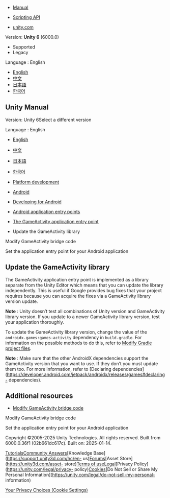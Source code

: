 [](https://docs.unity3d.com)

  * [Manual](../Manual/index.html)
  * [Scripting API](../ScriptReference/index.html)

  * [unity.com](https://unity.com/)

Version: **Unity 6** (6000.0)

  * Supported
  * Legacy

Language : English

  * [English](/Manual/android-application-entries-game-activity-update-library.html)
  * [中文](/cn/current/Manual/android-application-entries-game-activity-update-library.html)
  * [日本語](/ja/current/Manual/android-application-entries-game-activity-update-library.html)
  * [한국어](/kr/current/Manual/android-application-entries-game-activity-update-library.html)

[](https://docs.unity3d.com)

## Unity Manual

Version: Unity 6Select a different version

Language : English

  * [English](/Manual/android-application-entries-game-activity-update-library.html)
  * [中文](/cn/current/Manual/android-application-entries-game-activity-update-library.html)
  * [日本語](/ja/current/Manual/android-application-entries-game-activity-update-library.html)
  * [한국어](/kr/current/Manual/android-application-entries-game-activity-update-library.html)

  * [Platform development ](PlatformSpecific.html)
  * [Android](android.html)
  * [Developing for Android](android-developing.html)
  * [Android application entry points](android-application-entries.html)
  * [The GameActivity application entry point](android-application-entries-game-activity.html)
  * Update the GameActivity library

[](android-application-entries-game-activity-modify-bridge.html)

Modify GameActivity bridge code

[](android-application-entries-set.html)

Set the application entry point for your Android application

## Update the GameActivity library

The GameActivity application entry point is implemented as a library separate
from the Unity Editor which means that you can update the library
independently. This is useful if Google provides bug fixes that your project
requires because you can acquire the fixes via a GameActivity library version
update.

**Note** : Unity doesn’t test all combinations of Unity version and
GameActivity library version. If you update to a newer GameActivity library
version, test your application thoroughly.

To update the GameActivity library version, change the value of the
`androidx.games:games-activity` dependency in `build.gradle`. For information
on the possible methods to do this, refer to [Modify Gradle project
files](android-modify-gradle-project-files.html).

**Note** : Make sure that the other AndroidX dependencies support the
GameActivity version that you want to use. If they don’t you must update them
too. For more information, refer to [Declaring
dependencies](https://developer.android.com/jetpack/androidx/releases/games#declaring-
dependencies).

## Additional resources

  * [Modify GameActivity bridge code](android-application-entries-game-activity-modify-bridge.html)

[](android-application-entries-game-activity-modify-bridge.html)

Modify GameActivity bridge code

[](android-application-entries-set.html)

Set the application entry point for your Android application

Copyright ©2005-2025 Unity Technologies. All rights reserved. Built from
6000.0.36f1 (02b661dc617c). Built on: 2025-01-14.

[Tutorials](https://learn.unity.com/)[Community
Answers](https://answers.unity3d.com)[Knowledge
Base](https://support.unity3d.com/hc/en-
us)[Forums](https://forum.unity3d.com)[Asset Store](https://unity3d.com/asset-
store)[Terms of
use](https://docs.unity3d.com/Manual/TermsOfUse.html)[Legal](https://unity.com/legal)[Privacy
Policy](https://unity.com/legal/privacy-
policy)[Cookies](https://unity.com/legal/cookie-policy)[Do Not Sell or Share
My Personal Information](https://unity.com/legal/do-not-sell-my-personal-
information)

[Your Privacy Choices (Cookie Settings)](javascript:void\(0\);)

